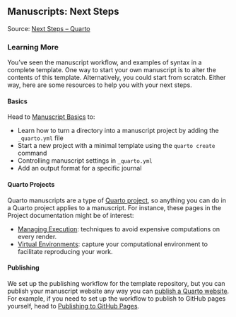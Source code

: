 ## Manuscripts: Next Steps

Source: [Next Steps – Quarto](https://quarto.org/docs/manuscripts/next-steps.html)

### Learning More

You’ve seen the manuscript workflow, and examples of syntax in a complete template. One way to start your own manuscript is to alter the contents of this template. Alternatively, you could start from scratch. Either way, here are some resources to help you with your next steps.

#### Basics

Head to [Manuscript Basics](https://quarto.org/docs/manuscripts/components.html) to:

*   Learn how to turn a directory into a manuscript project by adding the `_quarto.yml` file
*   Start a new project with a minimal template using the `quarto create` command
*   Controlling manuscript settings in `_quarto.yml`
*   Add an output format for a specific journal

#### Quarto Projects

Quarto manuscripts are a type of [Quarto project](https://quarto.org/docs/projects/), so anything you can do in a Quarto project applies to a manuscript. For instance, these pages in the Project documentation might be of interest:

*   [Managing Execution](https://quarto.org/docs/projects/code-execution.html): techniques to avoid expensive computations on every render.
*   [Virtual Environments](https://quarto.org/docs/projects/virtual-environments.html): capture your computational environment to facilitate reproducing your work.

#### Publishing

We set up the publishing workflow for the template repository, but you can publish your manuscript website any way you can [publish a Quarto website](https://quarto.org/docs/websites/publishing/). For example, if you need to set up the workflow to publish to GitHub pages yourself, head to [Publishing to GitHub Pages](https://quarto.org/docs/publishing/github-pages.html).

